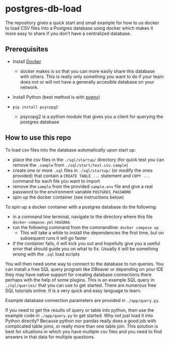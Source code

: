 # postgres-db-load
The repository gives a quick start and small example for how to us docker to load CSV files into a Postgres database using docker which makes it more easy to share if you don't have a centralized database.

## Prerequisites
- Install [Docker](https://docs.docker.com/get-docker/)
    - docker makes is so that you can more easily share this database with others. This is really only something you want to do if your team does not or will not have a generally accesible database on your network.

- Install Python (best method is with [pyenv](https://github.com/pyenv/pyenv))
- `pip install psycopg2`
    - psycopg2 is a python module that gives you a client for querying the postgres database

## How to use this repo
To load csv files into the database automatically upon start up: 
- place the csv files in the `./sql/startup/` directory (for quick test you can remove the `.sample` from  `./sql/start/test.csv.sample`)
- create one or more `.sql` files in `./sql/startup/` (or modify the ones provided) that contain a `CREATE TABLE ...` statement and `COPY ...` command for each file you want to import
- remove the `sample` from the provided `sample.env` file and give a real password to the environment variable `POSTGRES_PASSWORD`
- spin up the docker container (see instructions below)

To spin up a docker container with a postgres database do the following:
- in a command line terminal, navigate to the directory where this file `docker-compose.yml` resides
- run the following command from the commandline: `docker compose up`
    - This will take a while to install the dependencies the first time, but on subsequent runs it will go faster
- if the container fails, it will kick you out and hopefully give you a useful error that should guide you on what to fix. Usually it will be something wrong with the `.sql` load scripts

You will then need some way to connect to the database to run queries. You can install a free SQL query program like DBeaver or depending on your IDE they may have native support for creating database connections there perhaps with the help of some plugins. This is an example SQL query in `./sql/queries/` that you can use to get started. There are numerous free SQL tutorials online. It is a very quick and easy language to learn.

Example database connection parameters are provided in `./app/query.py`.

If you need to get the results of query or table into python, then use the example code in `./app/query.py` to get started. Why not just load it into Python directly? Because python nor pandas really does a good job with complicated table joins, or really more than one table join. This solution is best for situations in which you have multiple csv files and you need to find answers in that data for multiple questions.